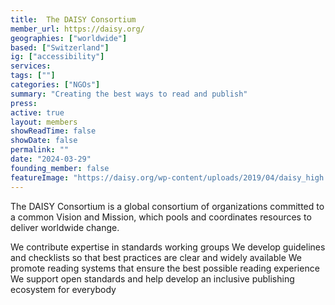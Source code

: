```yaml
---
title:  The DAISY Consortium 
member_url: https://daisy.org/
geographies: ["worldwide"]
based: ["Switzerland"]
ig: ["accessibility"] 
services: 
tags: [""]
categories: ["NGOs"]
summary: "Creating the best ways to read and publish"
press:
active: true
layout: members
showReadTime: false
showDate: false
permalink: ""
date: "2024-03-29"
founding_member: false
featureImage: "https://daisy.org/wp-content/uploads/2019/04/daisy_high.jpg"
---
```


The DAISY Consortium is a global consortium of organizations committed to a common Vision and Mission, which pools and coordinates resources to deliver worldwide change.

We contribute expertise in standards working groups
We develop guidelines and checklists so that best practices are clear and widely available
We promote reading systems that ensure the best possible reading experience
We support open standards and help develop an inclusive publishing ecosystem for everybody
